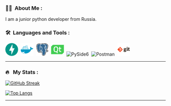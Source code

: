 ### :woman_technologist: &nbsp;About Me :

I am a junior python developer from Russia.


### 🛠 &nbsp;Languages and Tools :

<p>
<img src="https://github.com/devicons/devicon/blob/master/icons/fastapi/fastapi-original.svg" title="FASTAPI" alt="FASTAPI" width="40" height="40"/>&nbsp;
<img src="https://github.com/devicons/devicon/blob/master/icons/docker/docker-plain.svg" title="DOCKER" alt="DOCKER" width="40" height="40"/>&nbsp;
<img src="https://github.com/devicons/devicon/blob/master/icons/postgresql/postgresql-original.svg" title="POSTGRESQL" alt="POSTGRESQL" width="40" height="40"/>&nbsp;
<img src="https://github.com/devicons/devicon/blob/master/icons/qt/qt-original.svg"  title="QT" alt="QT" width="40" height="40"/>&nbsp;
<img src="https://qt-wiki-uploads.s3.amazonaws.com/images/e/ed/Qtforpython2023.png"  title="PySide6" alt="PySide6" width="45" height="34"/>&nbsp;
<img src="https://www.vectorlogo.zone/logos/getpostman/getpostman-icon.svg" title="Postman"  alt="Postman" width="40" height="40"/>&nbsp;
<img src="https://github.com/devicons/devicon/blob/master/icons/git/git-original-wordmark.svg" title="Git" **alt="Git" width="40" height="40"/>&nbsp;
</p>

---

### 🔥 &nbsp; My Stats :
[![GitHub Streak](http://github-readme-streak-stats.herokuapp.com?user=LedxDeliveryFlopp&theme=dark&background=000000)](https://git.io/streak-stats)

[![Top Langs](https://github-readme-stats.vercel.app/api/top-langs/?username=LedxDeliveryFlopp&layout=compact&theme=vision-friendly-dark)](https://github.com/anuraghazra/github-readme-stats)

---
